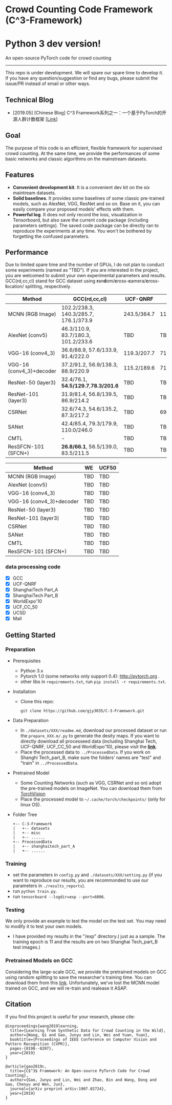 # **C**rowd **C**ounting **C**ode Framework (C^3-Framework) 

# Python 3 dev version!

An open-source PyTorch code for crowd counting

---

This repo is under development. We will spare our spare time to develop it. 
If you have any question/suggestion or find any bugs, please submit the issue/PR instead of email or other ways. 

## Technical Blog
- [2019.05] [Chinese Blog] C^3 Framework系列之一：一个基于PyTorch的开源人群计数框架 [[Link](https://zhuanlan.zhihu.com/p/65650998)]

## Goal

The purpose of this code is an efficient, flexible framework for supervised crowd counting. At the same time, we provide the performances of some basic networks and classic algorithms on the mainstream datasets.


## Features
- **Convenient development kit**. It is a convenient dev kit on the six maintream datasets.
- **Solid baselines**. It provides some baselines of some classic pre-trained models, such as AlexNet, VGG, ResNet and so on. Base on it, you can easily compare your proposed models' effects with them.
- **Powerful log**. It does not only record the loss, visualization in Tensorboard, but also save the current code package (including parameters settings). The saved code package can be directly ran to reproduce the experiments at any time. You won't be bothered by forgetting the confused parameters.


## Performance
Due to limited spare time and the number of GPUs, I do not plan to conduct some experiments (named as "TBD"). If you are interested in the project, you are welcomed to submit your own experimental parameters and results. GCC(rd,cc,cl) stand for GCC dataset using **r**an**d**om/**c**ross-**c**amera/**c**ross-**l**ocation/ splitting, respectively.


|          Method          |                GCC(rd,cc,cl)              | UCF-QNRF  |   SHT A   |  SHT B  |
|--------------------------|-------------------------------------------|-----------|-----------|---------|
| MCNN (RGB Image)         |102.2/238.3,     140.3/285.7,   176.1/373.9|243.5/364.7|110.6/171.1|21.5/38.1|
| AlexNet (conv5)          | 46.3/110.9,      83.7/180.3,   101.2/233.6|    TBD    |    TBD    |13.6/21.7|
| VGG-16 (conv4_3)         |  36.6/88.9,      57.6/133.9,    91.4/222.0|119.3/207.7|71.4/115.7 |10.3/16.5|
| VGG-16 (conv4_3)+decoder |  37.2/91.2,      56.9/138.3,    88.9/220.9|115.2/189.6|71.5/117.6 |10.5/17.4|
| ResNet-50 (layer3)       |  32.4/76.1,  **54.5/129.7**,**78.3/201.6**|    TBD    |    TBD    |7.7/12.6 |
| ResNet-101 (layer3)      |  31.9/81.4,      56.8/139.5,    86.9/214.2|    TBD    |    TBD    |**7.6/12.2**|
| CSRNet                   |  32.6/74.3,      54.6/135.2,    87.3/217.2|    TBD    |69.3/111.9 |10.6/16.6|
| SANet                    |  42.4/85.4,      79.3/179.9,   110.0/246.0|    TBD    |    TBD    |12.1/19.2|
| CMTL                     |                       -                   |    TBD    |    TBD    |14.0/22.3|
| ResSFCN-101 (SFCN+)      |  **26.8/66.1**,  56.5/139.0,    83.5/211.5|    TBD    |    TBD    |   TBD   |


|          Method          | WE |UCF50|
|--------------------------|----|-----|
| MCNN (RGB Image)         |TBD | TBD |
| AlexNet (conv5)          |TBD | TBD |
| VGG-16 (conv4_3)         |TBD | TBD |
| VGG-16 (conv4_3)+decoder |TBD | TBD |
| ResNet-50 (layer3)       |TBD | TBD |
| ResNet-101 (layer3)      |TBD | TBD |
| CSRNet                   |TBD | TBD |
| SANet                    |TBD | TBD |
| CMTL                     |TBD | TBD |
| ResSFCN-101 (SFCN+)      |TBD | TBD |


### data processing code
- [x] GCC
- [x] UCF-QNRF
- [x] ShanghaiTech Part_A
- [x] ShanghaiTech Part_B
- [x] WorldExpo'10
- [x] UCF_CC_50
- [x] UCSD
- [x] Mall

## Getting Started

### Preparation
- Prerequisites
  - Python 3.x
  - Pytorch 1.0 (some networks only support 0.4): http://pytorch.org .
  - other libs in ```requirements.txt```, run ```pip install -r requirements.txt```.


- Installation
  - Clone this repo:
    ```
    git clone https://github.com/gjy3035/C-3-Framework.git
    ```

- Data Preparation
  - In ```./datasets/XXX/readme.md```, download our processed dataset or run the ```prepare_XXX.m/.py``` to generate the desity maps. If you want to directly download all processeed data (including Shanghai Tech, UCF-QNRF, UCF_CC_50 and WorldExpo'10), please visit the [**link**](https://mailnwpueducn-my.sharepoint.com/:f:/g/personal/gjy3035_mail_nwpu_edu_cn/EkxvOVJBVuxPsu75YfYhv9UBKRFNP7WgLdxXFMSeHGhXjQ?e=IdyAzA).
  - Place the processed data to ```../ProcessedData```. If you work on Shanghi Tech_part_B, make sure the folders' names are "test" and "train" in ```../ProcessedData```.

- Pretrained Model
  - Some Counting Networks (such as VGG, CSRNet and so on) adopt the pre-trained models on ImageNet. You can download them from [TorchVision](https://github.com/pytorch/vision/tree/master/torchvision/models)
  - Place the processed model to ```~/.cache/torch/checkpoints/``` (only for linux OS). 

- Folder Tree

    ```
    +-- C-3-Framework
    |   +-- datasets
    |   +-- misc
    |   +-- ......
    +-- ProcessedData
    |   +-- shanghaitech_part_A
    |   +-- ......
    ```
    

### Training

- set the parameters in ```config.py``` and ```./datasets/XXX/setting.py``` (if you want to reproduce our results, you are recommonded to use our parameters in ```./results_reports```).
- run ```python train.py```.
- run ```tensorboard --logdir=exp --port=6006```.

### Testing

We only provide an example to test the model on the test set. You may need to modify it to test your own models.
- I have provided my results in the "/exp" directory.( just as a sample. The training epoch is 11 and the results are on two Shanghai Tech_part_B test images.)


### Pretrained Models on GCC

Considering the large-scale GCC, we provide the pretrained models on GCC using random splitting to save the researcher's training time. You can download them from this [link](https://mailnwpueducn-my.sharepoint.com/:f:/g/personal/gjy3035_mail_nwpu_edu_cn/EvH1YcdFBbRJoc7G_Vqv0DwBGmuyXPlH899OrQ54-cybWQ?e=t93edQ). Unfortunately, we've lost the MCNN model trained on GCC, and we will re-train and realease it ASAP.

## Citation
If you find this project is useful for your research, please cite:
```
@inproceedings{wang2019learning,
  title={Learning from Synthetic Data for Crowd Counting in the Wild},
  author={Wang, Qi and Gao, Junyu and Lin, Wei and Yuan, Yuan},
  booktitle={Proceedings of IEEE Conference on Computer Vision and Pattern Recognition (CVPR)},
  pages-{8198--8207},
  year={2019}
}
```
```
@article{gao2019c,
  title={C$^3$ Framework: An Open-source PyTorch Code for Crowd Counting},
  author={Gao, Junyu and Lin, Wei and Zhao, Bin and Wang, Dong and Gao, Chenyu and Wen, Jun},
  journal={arXiv preprint arXiv:1907.02724},
  year={2019}
}
```
